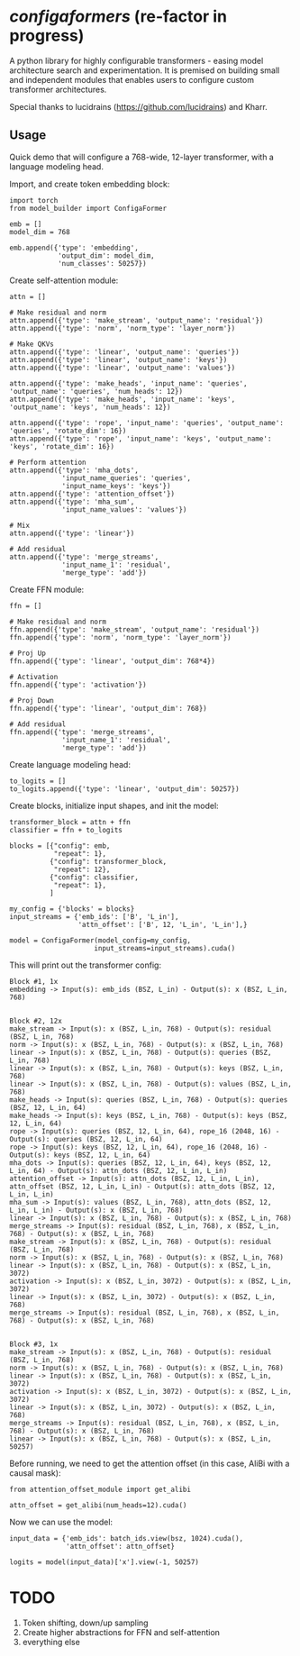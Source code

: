 # *configaformers* (re-factor in progress)
A python library for highly configurable transformers - easing model architecture search and experimentation. It is premised on building small and independent modules that enables users to configure custom transformer architectures.

Special thanks to lucidrains (https://github.com/lucidrains) and Kharr.

## Usage
Quick demo that will configure a 768-wide, 12-layer transformer, with a language modeling head.

Import, and create token embedding block:

````
import torch
from model_builder import ConfigaFormer

emb = []
model_dim = 768

emb.append({'type': 'embedding',
            'output_dim': model_dim,
            'num_classes': 50257})
````

Create self-attention module:

````
attn = []

# Make residual and norm
attn.append({'type': 'make_stream', 'output_name': 'residual'})
attn.append({'type': 'norm', 'norm_type': 'layer_norm'})

# Make QKVs
attn.append({'type': 'linear', 'output_name': 'queries'})
attn.append({'type': 'linear', 'output_name': 'keys'})
attn.append({'type': 'linear', 'output_name': 'values'})

attn.append({'type': 'make_heads', 'input_name': 'queries', 'output_name': 'queries', 'num_heads': 12})
attn.append({'type': 'make_heads', 'input_name': 'keys', 'output_name': 'keys', 'num_heads': 12})

attn.append({'type': 'rope', 'input_name': 'queries', 'output_name': 'queries', 'rotate_dim': 16})
attn.append({'type': 'rope', 'input_name': 'keys', 'output_name': 'keys', 'rotate_dim': 16})

# Perform attention
attn.append({'type': 'mha_dots',
             'input_name_queries': 'queries',
             'input_name_keys': 'keys'})
attn.append({'type': 'attention_offset'})
attn.append({'type': 'mha_sum',
             'input_name_values': 'values'})

# Mix
attn.append({'type': 'linear'})

# Add residual
attn.append({'type': 'merge_streams',
             'input_name_1': 'residual',
             'merge_type': 'add'})
````

Create FFN module:

````
ffn = []

# Make residual and norm
ffn.append({'type': 'make_stream', 'output_name': 'residual'})
ffn.append({'type': 'norm', 'norm_type': 'layer_norm'})

# Proj Up
ffn.append({'type': 'linear', 'output_dim': 768*4})

# Activation
ffn.append({'type': 'activation'})

# Proj Down
ffn.append({'type': 'linear', 'output_dim': 768})

# Add residual
ffn.append({'type': 'merge_streams',
             'input_name_1': 'residual',
             'merge_type': 'add'})
````

Create language modeling head:

````
to_logits = []
to_logits.append({'type': 'linear', 'output_dim': 50257})
````

Create blocks, initialize input shapes, and init the model:

```
transformer_block = attn + ffn
classifier = ffn + to_logits

blocks = [{"config": emb,
           "repeat": 1},
          {"config": transformer_block,
           "repeat": 12},
          {"config": classifier,
           "repeat": 1},
          ]
          
my_config = {'blocks' = blocks}
input_streams = {'emb_ids': ['B', 'L_in'],
                 'attn_offset': ['B', 12, 'L_in', 'L_in'],}

model = ConfigaFormer(model_config=my_config,
                     input_streams=input_streams).cuda()
```

This will print out the transformer config:

```
Block #1, 1x
embedding -> Input(s): emb_ids (BSZ, L_in) - Output(s): x (BSZ, L_in, 768)


Block #2, 12x
make_stream -> Input(s): x (BSZ, L_in, 768) - Output(s): residual (BSZ, L_in, 768)
norm -> Input(s): x (BSZ, L_in, 768) - Output(s): x (BSZ, L_in, 768)
linear -> Input(s): x (BSZ, L_in, 768) - Output(s): queries (BSZ, L_in, 768)
linear -> Input(s): x (BSZ, L_in, 768) - Output(s): keys (BSZ, L_in, 768)
linear -> Input(s): x (BSZ, L_in, 768) - Output(s): values (BSZ, L_in, 768)
make_heads -> Input(s): queries (BSZ, L_in, 768) - Output(s): queries (BSZ, 12, L_in, 64)
make_heads -> Input(s): keys (BSZ, L_in, 768) - Output(s): keys (BSZ, 12, L_in, 64)
rope -> Input(s): queries (BSZ, 12, L_in, 64), rope_16 (2048, 16) - Output(s): queries (BSZ, 12, L_in, 64)
rope -> Input(s): keys (BSZ, 12, L_in, 64), rope_16 (2048, 16) - Output(s): keys (BSZ, 12, L_in, 64)
mha_dots -> Input(s): queries (BSZ, 12, L_in, 64), keys (BSZ, 12, L_in, 64) - Output(s): attn_dots (BSZ, 12, L_in, L_in)
attention_offset -> Input(s): attn_dots (BSZ, 12, L_in, L_in), attn_offset (BSZ, 12, L_in, L_in) - Output(s): attn_dots (BSZ, 12, L_in, L_in)
mha_sum -> Input(s): values (BSZ, L_in, 768), attn_dots (BSZ, 12, L_in, L_in) - Output(s): x (BSZ, L_in, 768)
linear -> Input(s): x (BSZ, L_in, 768) - Output(s): x (BSZ, L_in, 768)
merge_streams -> Input(s): residual (BSZ, L_in, 768), x (BSZ, L_in, 768) - Output(s): x (BSZ, L_in, 768)
make_stream -> Input(s): x (BSZ, L_in, 768) - Output(s): residual (BSZ, L_in, 768)
norm -> Input(s): x (BSZ, L_in, 768) - Output(s): x (BSZ, L_in, 768)
linear -> Input(s): x (BSZ, L_in, 768) - Output(s): x (BSZ, L_in, 3072)
activation -> Input(s): x (BSZ, L_in, 3072) - Output(s): x (BSZ, L_in, 3072)
linear -> Input(s): x (BSZ, L_in, 3072) - Output(s): x (BSZ, L_in, 768)
merge_streams -> Input(s): residual (BSZ, L_in, 768), x (BSZ, L_in, 768) - Output(s): x (BSZ, L_in, 768)


Block #3, 1x
make_stream -> Input(s): x (BSZ, L_in, 768) - Output(s): residual (BSZ, L_in, 768)
norm -> Input(s): x (BSZ, L_in, 768) - Output(s): x (BSZ, L_in, 768)
linear -> Input(s): x (BSZ, L_in, 768) - Output(s): x (BSZ, L_in, 3072)
activation -> Input(s): x (BSZ, L_in, 3072) - Output(s): x (BSZ, L_in, 3072)
linear -> Input(s): x (BSZ, L_in, 3072) - Output(s): x (BSZ, L_in, 768)
merge_streams -> Input(s): residual (BSZ, L_in, 768), x (BSZ, L_in, 768) - Output(s): x (BSZ, L_in, 768)
linear -> Input(s): x (BSZ, L_in, 768) - Output(s): x (BSZ, L_in, 50257)
```

Before running, we need to get the attention offset (in this case, AliBi with a causal mask):

```
from attention_offset_module import get_alibi

attn_offset = get_alibi(num_heads=12).cuda()
```

Now we can use the model:

```
input_data = {'emb_ids': batch_ids.view(bsz, 1024).cuda(),
              'attn_offset': attn_offset}

logits = model(input_data)['x'].view(-1, 50257)
```

# TODO
1. Token shifting, down/up sampling
2. Create higher abstractions for FFN and self-attention
3. everything else